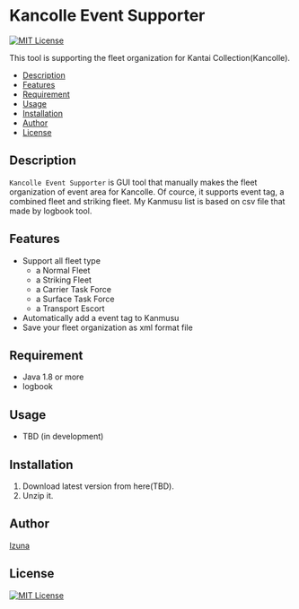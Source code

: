 # Kancolle Event Supporter

[![MIT License](http://img.shields.io/badge/license-MIT-blue.svg?style=flat)](LICENSE)

This tool is supporting the fleet organization for Kantai Collection(Kancolle).

* [Description](#description)
* [Features](#features)
* [Requirement](#requirement)
* [Usage](#usage)
* [Installation](#installation)
* [Author](#author)
* [License](#license)

## Description

`Kancolle Event Supporter` is GUI tool that manually makes the fleet organization of event area for Kancolle.
Of cource, it supports event tag, a combined fleet and striking fleet.
My Kanmusu list is based on csv file that made by logbook tool.

## Features

* Support all fleet type
	* a Normal Fleet
	* a Striking Fleet
	* a Carrier Task Force
	* a Surface Task Force
	* a Transport Escort
* Automatically add a event tag to Kanmusu
* Save your fleet organization as xml format file

## Requirement

* Java 1.8 or more
* logbook

## Usage

* TBD (in development)

## Installation

1. Download latest version from here(TBD).
1. Unzip it.

## Author

[Izuna](https://github.com/muro1214)

## License

[![MIT License](http://img.shields.io/badge/license-MIT-blue.svg?style=flat)](LICENSE)

